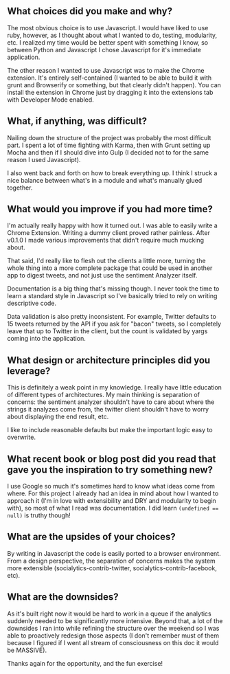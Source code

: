 ## What choices did you make and why?
The most obvious choice is to use Javascript. I would have liked to use ruby,
however, as I thought about what I wanted to do, testing, modularity, etc.
I realized my time would be better spent with something I know, so between
Python and Javascript I chose Javascript for it's immediate application.

The other reason I wanted to use Javascript was to make the Chrome extension.
It's entirely self-contained (I wanted to be able to build it with grunt and
Browserify or something, but that clearly didn't happen). You can install the
extension in Chrome just by dragging it into the extensions tab with Developer
Mode enabled.

## What, if anything, was difficult?
Nailing down the structure of the project was probably the most difficult part.
I spent a lot of time fighting with Karma, then with Grunt setting up Mocha
and then if I should dive into Gulp (I decided not to for the same reason I
used Javascript).

I also went back and forth on how to break everything up. I think I struck a
nice balance between what's in a module and what's manually glued together.

## What would you improve if you had more time?
I'm actually really happy with how it turned out. I was able to easily write
a Chrome Extension. Writing a dummy client proved rather painless. After v0.1.0
I made various improvements that didn't require much mucking about.

That said, I'd really like to flesh out the clients a little more, turning the
whole thing into a more complete package that could be used in another app to
digest tweets, and not just use the sentiment Analyzer itself.

Documentation is a big thing that's missing though. I never took the time to
learn a standard style in Javascript so I've basically tried to rely on writing
descriptive code.

Data validation is also pretty inconsistent. For example, Twitter defaults to 15
tweets returned by the API if you ask for "bacon" tweets, so I completely
leave that up to Twitter in the client, but the count is validated by yargs
coming into the application.

## What design or architecture principles did you leverage?
This is definitely a weak point in my knowledge. I really have little education
of different types of architectures. My main thinking is separation of concerns:
 the sentiment analyzer shouldn't have to care about where the strings it
analyzes come from, the twitter client shouldn't have to worry about displaying
the end result, etc.

I like to include reasonable defaults but make the important logic easy to
overwrite.

## What recent book or blog post did you read that gave you the inspiration to try something new?
I use Google so much it's sometimes hard to know what ideas come from where.
For this project I already had an idea in mind about how I wanted to approach it
(I'm in love with extensibility and DRY and modularity to begin with), so most
of what I read was documentation. I did learn `(undefined == null)` is truthy
though!

## What are the upsides of your choices?
By writing in Javascript the code is easily ported to a browser environment.
From a design perspective, the separation of concerns makes the system more
extensible (socialytics-contrib-twitter, socialytics-contrib-facebook, etc).

## What are the downsides?
As it's built right now it would be hard to work in a queue if the analytics
suddenly needed to be significantly more intensive. Beyond that, a lot of the
downsides I ran into while refining the structure over the weekend so I was
able to proactively redesign those aspects (I don't remember must of them
because I figured if I went all stream of consciousness on this doc it would
be MASSIVE).

Thanks again for the opportunity, and the fun exercise!
